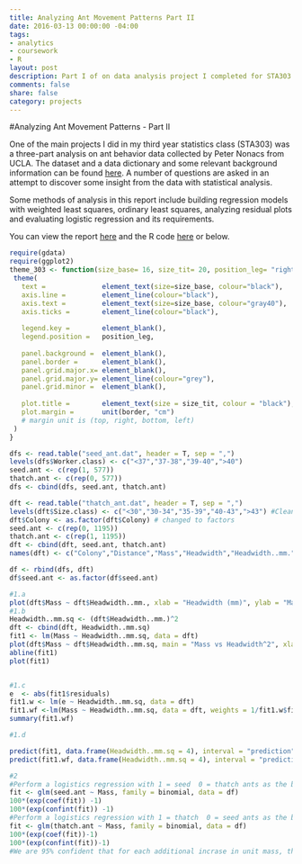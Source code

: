 ```yaml
---
title: Analyzing Ant Movement Patterns Part II
date: 2016-03-13 00:00:00 -04:00
tags:
- analytics
- coursework
- R
layout: post
description: Part I of on data analysis project I completed for STA303 at the University of Toronto. 
comments: false
share: false
category: projects
---
```


#Analyzing Ant Movement Patterns - Part II

One of the main projects I did in my third year statistics class (STA303) was a three-part analysis on ant behavior data collected by Peter Nonacs from UCLA. The dataset and a data dictionary and some relevant background information can be found [here](http://www.stat.ucla.edu/projects/datasets/ant-explanation.html). A number of questions are asked in an attempt to discover some insight from the data with statistical analysis.

Some methods of analysis in this report include building regression models with weighted least squares, ordinary least squares, analyzing residual plots and evaluating logistic regression and its requirements.

 You can view the report [here](http://www.justinsjlee.com/A2_Report.pdf) and the R code [here](http://www.justinsjlee.com/A2.R) or below. 
 
 ```r
require(gdata)
require(ggplot2)
theme_303 <- function(size_base= 16, size_tit= 20, position_leg= "right", border=c(0.25,0.25,0.25,0.25)) {
  theme(
    text =              element_text(size=size_base, colour="black"),
    axis.line =         element_line(colour="black"),
    axis.text =         element_text(size=size_base, colour="gray40"),
    axis.ticks =        element_line(colour="black"),
    
    legend.key =        element_blank(),
    legend.position =   position_leg,
    
    panel.background =  element_blank(),
    panel.border =      element_blank(),
    panel.grid.major.x= element_blank(),
    panel.grid.major.y= element_line(colour="grey"),
    panel.grid.minor =  element_blank(),
    
    plot.title =        element_text(size = size_tit, colour = "black"),
    plot.margin =       unit(border, "cm")
    # margin unit is (top, right, bottom, left)
  )
}

dfs <- read.table("seed_ant.dat", header = T, sep = ",")
levels(dfs$Worker.class) <- c("<37","37-38","39-40",">40")
seed.ant <- c(rep(1, 577))
thatch.ant <- c(rep(0, 577))
dfs <- cbind(dfs, seed.ant, thatch.ant)

dft <- read.table("thatch_ant.dat", header = T, sep = ",")
levels(dft$Size.class) <- c("<30","30-34","35-39","40-43",">43") #Clean up levels
dft$Colony <- as.factor(dft$Colony) # changed to factors
seed.ant <- c(rep(0, 1195))
thatch.ant <- c(rep(1, 1195))
dft <- cbind(dft, seed.ant, thatch.ant)
names(dft) <- c("Colony","Distance","Mass","Headwidth","Headwidth..mm.","Worker.class","seed.ant","thatch.ant")

df <- rbind(dfs, dft)
df$seed.ant <- as.factor(df$seed.ant)

#1.a
plot(dft$Mass ~ dft$Headwidth..mm., xlab = "Headwidth (mm)", ylab = "Mass (mg)")
#1.b
Headwidth..mm.sq <- (dft$Headwidth..mm.)^2
dft <- cbind(dft, Headwidth..mm.sq)
fit1 <- lm(Mass ~ Headwidth..mm.sq, data = dft)
plot(dft$Mass ~ dft$Headwidth..mm.sq, main = "Mass vs Headwidth^2", xlab= "Headwidth^2 (mm^2)", ylab = "Mass (mg)")
abline(fit1)
plot(fit1)


#1.c
e  <- abs(fit1$residuals)
fit1.w <- lm(e ~ Headwidth..mm.sq, data = dft)
fit1.wf <-lm(Mass ~ Headwidth..mm.sq, data = dft, weights = 1/fit1.w$fitted.values^2)
summary(fit1.wf)

#1.d

predict(fit1, data.frame(Headwidth..mm.sq = 4), interval = "prediction") #unweighted
predict(fit1.wf, data.frame(Headwidth..mm.sq = 4), interval = "prediction") #weighted

#2
#Perform a logistics regression with 1 = seed  0 = thatch ants as the binary response variable. 
fit <- glm(seed.ant ~ Mass, family = binomial, data = df)
100*(exp(coef(fit)) -1)
100*(exp(confint(fit)) -1)
#Perform a logistics regression with 1 = thatch  0 = seed ants as the binary response variable. 
fit <- glm(thatch.ant ~ Mass, family = binomial, data = df)
100*(exp(coef(fit))-1)
100*(exp(confint(fit))-1)
#We are 95% confident that for each additional incrase in unit mass, the odds of being a seed ant increase is by a number in the interval (9.05%, 7.46%)
 ```
